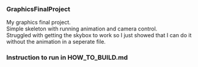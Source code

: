 ### GraphicsFinalProject

My graphics final project.  <br/>
Simple skeleton with running animation and camera control. <br/>
Struggled with getting the skybox to work so I just showed that I can do it without the animation in a seperate file.

### Instruction to run in HOW_TO_BUILD.md
